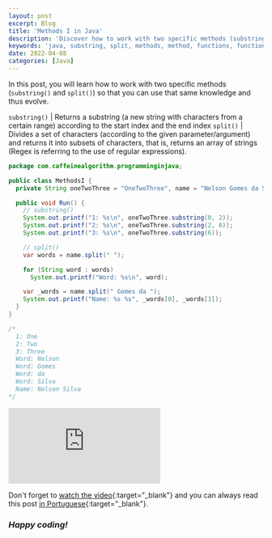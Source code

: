 ```yaml
---
layout: post
excerpt: Blog
title: 'Methods I in Java'
description: 'Discover how to work with two specific methods (substring() and split()) in the Java programming language. Get answers to your questions with the theory and examples presented.'
keywords: 'java, substring, split, methods, method, functions, function, post'
date: 2022-04-08
categories: [Java]
---
```


In this post, you will learn how to work with two specific methods (`substring()` and `split()`) so that you can use that same knowledge and thus evolve.

`substring()` | Returns a substring (a new string with characters from a certain range) according to the start index and the end index
`split()` | Divides a set of characters (according to the given parameter/argument) and returns it into subsets of characters, that is, returns an array of strings (Regex is referring to the use of regular expressions).

```java
package com.caffeinealgorithm.programminginjava;

public class MethodsI {
  private String oneTwoThree = "OneTwoThree", name = "Nelson Gomes da Silva";

  public void Run() {
    // substring()
    System.out.printf("1: %s\n", oneTwoThree.substring(0, 2));
    System.out.printf("2: %s\n", oneTwoThree.substring(2, 6));
    System.out.printf("3: %s\n", oneTwoThree.substring(6));

    // split()
    var words = name.split(" ");

    for (String word : words)
      System.out.printf("Word: %s\n", word);

    var _words = name.split(" Gomes da ");
    System.out.printf("Name: %s %s", _words[0], _words[1]);
  }
}

/*
  1: One
  2: Two
  3: Three
  Word: Nelson
  Word: Gomes
  Word: da
  Word: Silva
  Name: Nelson Silva
*/
```

<div class="video-container">
  <iframe src="https://www.youtube.com/embed/TAKYXCKl4VE" frameborder="0" allowfullscreen></iframe>
</div>

Don't forget to [watch the video](https://youtu.be/TAKYXCKl4VE){:target="\_blank"} and you can always read this post [in Portuguese](https://caffeinealgorithm.com/blog/metodos-i-em-java/){:target="\_blank"}.

### _Happy coding!_
